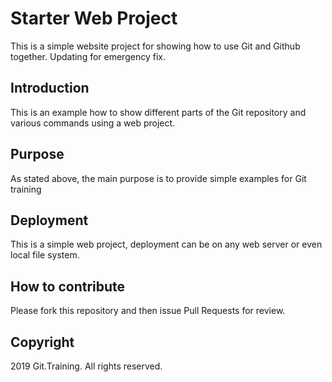 # Starter Web Project

This is a simple website project for showing how to use Git and Github together. Updating for emergency fix.

## Introduction

This is an example how to show different parts of the Git repository and various commands using a web project.

## Purpose

As stated above, the main purpose is to provide simple examples for Git training

## Deployment

This is a simple web project, deployment can be on any web server or even local file system.

## How to contribute

Please fork this repository and then issue Pull Requests for review.

## Copyright

2019 Git.Training. All rights reserved.